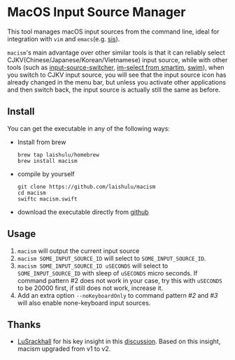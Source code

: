 # MacOS Input Source Manager

This tool manages macOS input sources from the command line, ideal for
integration with `vim` and `emacs`(e.g. 
[sis](https://github.com/laishulu/emacs-smart-input-source)). 

`macism`'s main advantage over other similar tools is that it can reliably 
select CJKV(Chinese/Japanese/Korean/Vietnamese) input source, while with other 
tools (such as
[input-source-switcher](https://github.com/vovkasm/input-source-switcher),
[im-select from smartim](https://github.com/ybian/smartim),
[swim](https://github.com/mitsuse/swim)), when you switch to CJKV input source,
you will see that the input source icon has already changed in the menu bar, but
unless you activate other applications and then switch back, the input source is
actually still the same as before.

## Install

You can get the executable in any of the following ways:

- Install from brew
    ```
    brew tap laishulu/homebrew
    brew install macism
    ```

- compile by yourself
    ```
    git clone https://github.com/laishulu/macism
    cd macism
    swiftc macism.swift
    ```
- download the executable directly from 
    [github](https://github.com/laishulu/macism/releases)
    
## Usage
1. `macism` will output the current input source
2. `macism SOME_INPUT_SOURCE_ID` will select to `SOME_INPUT_SOURCE_ID`.
3. `macism SOME_INPUT_SOURCE_ID uSECONDS` will select to `SOME_INPUT_SOURCE_ID` 
  with sleep of `uSECONDS` micro seconds. If command pattern #2 does not work in
  your case, try this with `uSECONDS` to be 20000 first, if still does not work,
  increase it. 
4. Add an extra option `--noKeyboardOnly` to command pattern *#2* and *#3* will 
  also enable none-keyboard input sources.

## Thanks
- [LuSrackhall](https://github.com/LuSrackhall) for his key insight in this
  [discussion](
    https://github.com/rime/squirrel/issues/866#issuecomment-2800561092
  ). Based on this insight, macism upgraded from v1 to v2.

